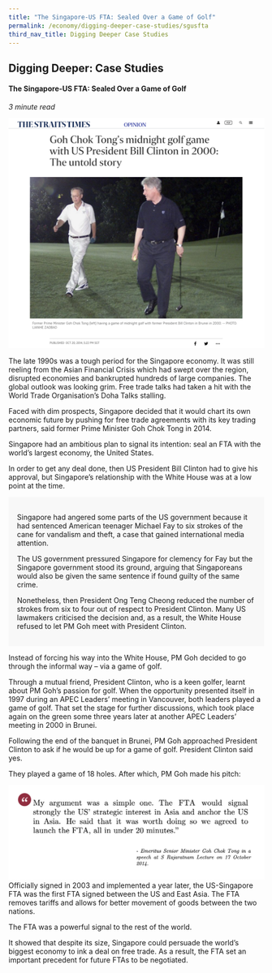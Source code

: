 ```yaml
---
title: "The Singapore-US FTA: Sealed Over a Game of Golf"
permalink: /economy/digging-deeper-case-studies/sgusfta
third_nav_title: Digging Deeper Case Studies
---
```

## Digging Deeper: Case Studies
#### The Singapore-US FTA: Sealed Over a Game of Golf

<i>3 minute read</i>

![Alt text for image on Isomer site](/images/economy/case-studies/Screenshot%202020-10-22%20at%201.png)

The late 1990s was a tough period for the Singapore economy. It was still reeling from the Asian Financial Crisis which had swept over the region, disrupted economies and bankrupted hundreds of large companies. The global outlook was looking grim. Free trade talks had taken a hit with the World Trade Organisation’s Doha Talks stalling.

Faced with dim prospects, Singapore decided that it would chart its own economic future by pushing for free trade agreements with its key trading partners, said former Prime Minister Goh Chok Tong in 2014.

Singapore had an ambitious plan to signal its intention: seal an FTA with the world’s largest economy, the United States.

In order to get any deal done, then US President Bill Clinton had to give his approval, but Singapore’s relationship with the White House was at a low point at the time.

<div style="border:0px solid #0505f8;background-color:#f8f8f8;padding:1.2em;">
<p>Singapore had angered some parts of the US government because it had sentenced American teenager Michael Fay to six strokes of the cane for vandalism and theft, a case that gained international media attention. </p>

<p>The US government pressured Singapore for clemency for Fay but the Singapore government stood its ground, arguing that Singaporeans would also be given the same sentence if found guilty of the same crime. </p>

<p>Nonetheless, then President Ong Teng Cheong reduced the number of strokes from six to four out of respect to President Clinton. Many US lawmakers criticised the decision and, as a result, the White House refused to let PM Goh meet with President Clinton. </p>
</div>

Instead of forcing his way into the White House, PM Goh decided to go through the informal way – via a game of golf.

Through a mutual friend, President Clinton, who is a keen golfer, learnt about PM Goh’s passion for golf. When the opportunity presented itself in 1997 during an APEC Leaders’ meeting in Vancouver, both leaders played a game of golf. That set the stage for further discussions, which took place again on the green some three years later at another APEC Leaders’ meeting in 2000 in Brunei.

Following the end of the banquet in Brunei, PM Goh approached President Clinton to ask if he would be up for a game of golf. President Clinton said yes.

They played a game of 18 holes. After which, PM Goh made his pitch: 

![Alt text for image on Isomer site](/images/economy/case-studies/Screenshot%202020-10-.png)
Officially signed in 2003 and implemented a year later, the US-Singapore FTA was the first FTA signed between the US and East Asia. The FTA removes tariffs and allows for better movement of goods between the two nations.

The FTA was a powerful signal to the rest of the world.

It showed that despite its size, Singapore could persuade the world’s biggest economy to ink a deal on free trade. As a result, the FTA set an important precedent for future FTAs to be negotiated.